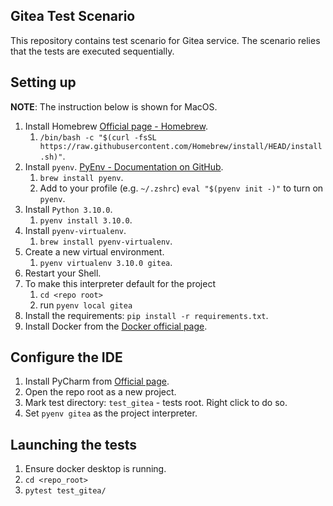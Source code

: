 ## Gitea Test Scenario
This repository contains test scenario for Gitea service. The scenario relies that the tests are executed sequentially.

## Setting up

**NOTE**: The instruction below is shown for MacOS.
1. Install Homebrew [Official page - Homebrew](https://brew.sh/).
   1. `/bin/bash -c "$(curl -fsSL https://raw.githubusercontent.com/Homebrew/install/HEAD/install.sh)"`.
1. Install `pyenv`. [PyEnv - Documentation on GitHub](https://github.com/pyenv/pyenv).
   1. `brew install pyenv`.
   1. Add to your profile (e.g. `~/.zshrc`) `eval "$(pyenv init -)"` to turn on `pyenv`.
1. Install `Python 3.10.0`.
   1. `pyenv install 3.10.0`.
1. Install `pyenv-virtualenv`.
   1. `brew install pyenv-virtualenv`.
1. Create a new virtual environment.
   1. `pyenv virtualenv 3.10.0 gitea`.
1. Restart your Shell.
1. To make this interpreter default for the project
   1. `cd <repo root>`
   1. run `pyenv local gitea`
1. Install the requirements: `pip install -r requirements.txt`.
1. Install Docker from the [Docker official page](https://www.docker.com/).


## Configure the IDE

1. Install PyCharm from [Official page](https://www.jetbrains.com/pycharm/).
1. Open the repo root as a new project.
1. Mark test directory: `test_gitea` - tests root. Right click to do so.
1. Set `pyenv gitea` as the project interpreter.


## Launching the tests

1. Ensure docker desktop is running.
1. `cd <repo_root>`
1. `pytest test_gitea/`
